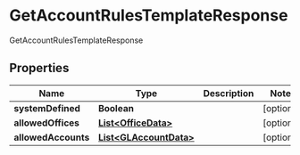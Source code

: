 

# GetAccountRulesTemplateResponse

GetAccountRulesTemplateResponse
## Properties

Name | Type | Description | Notes
------------ | ------------- | ------------- | -------------
**systemDefined** | **Boolean** |  |  [optional]
**allowedOffices** | [**List&lt;OfficeData&gt;**](OfficeData.md) |  |  [optional]
**allowedAccounts** | [**List&lt;GLAccountData&gt;**](GLAccountData.md) |  |  [optional]



